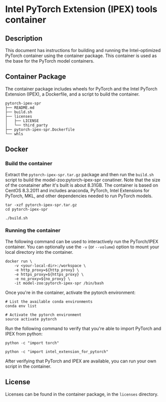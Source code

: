<!--- 0. Title -->
# Intel PyTorch Extension (IPEX) tools container

<!-- 10. Description -->
## Description

This document has instructions for building and running the Intel-optimized
PyTorch container using the container package. This container is used as the
base for the PyTorch model containers.

## Container Package

The container package includes wheels for PyTorch and the Intel PyTorch
Extension (IPEX), a Dockerfile, and a script to build the container.

```
pytorch-ipex-spr
├── README.md
├── build.sh
├── licenses
│   ├── LICENSE
│   └── third_party
├── pytorch-ipex-spr.Dockerfile
└── whls
```

## Docker

### Build the container

Extract the `pytorch-ipex-spr.tar.gz` package and then run the `build.sh` script
to build the model-zoo:pytorch-ipex-spr conatiner. Note that the size of the conatainer
after it's built is about 8.31GB. The container is based on CentOS 8.3.2011
and includes anaconda, PyTorch, Intel Extensions for PyTorch, MKL, and other
dependencies needed to run PyTorch models.
```
tar -xzf pytorch-ipex-spr.tar.gz
cd pytorch-ipex-spr

./build.sh
```

### Running the container

The following command can be used to interactively run the PyTorch/IPEX
container. You can optionally use the `-v` (or `--volume`) option to mount
your local directory into the container.
```
docker run \
    -v <your-local-dir>:/workspace \
    -e http_proxy=${http_proxy} \
    -e https_proxy=${https_proxy} \
    -e no_proxy=${no_proxy} \
    -it model-zoo:pytorch-ipex-spr /bin/bash
```

Once you're in the container, activate the pytorch environment:
```
# List the available conda environments
conda env list

# Activate the pytorch environment
source activate pytorch
```

Run the following command to verify that you're able to import PyTorch and
IPEX from python:
```
python -c "import torch"

python -c "import intel_extension_for_pytorch"
```

After verifying that PyTorch and IPEX are available, you can run your own
script in the container.

<!--- 80. License -->
## License

Licenses can be found in the container package, in the `licenses` directory.

